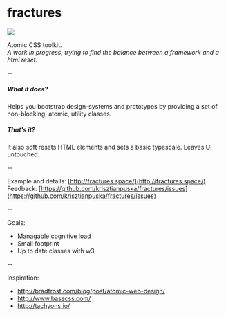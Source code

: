 # fractures

![](https://travis-ci.org/krisztianpuska/fractures.svg)

Atomic CSS toolkit.  
*A work in progress, trying to find the balance between a framework and a html reset.*

-- 

##### What it does?
Helps you bootstrap design-systems and prototypes by providing a set of non-blocking, atomic, utility classes.

##### That's it?
It also soft resets HTML elements and sets a basic typescale. Leaves UI untouched.

--

Example and details: [http://fractures.space/](http://fractures.space/)  
Feedback: [https://github.com/krisztianpuska/fractures/issues](https://github.com/krisztianpuska/fractures/issues)

--

Goals:
- Managable cognitive load
- Small footprint
- Up to date classes with w3

--

Inspiration:

- http://bradfrost.com/blog/post/atomic-web-design/
- http://www.basscss.com/
- http://tachyons.io/
